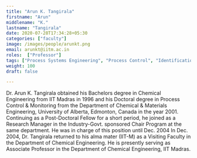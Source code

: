 ```yaml
---
title: "Arun K. Tangirala"
firstname: "Arun"
middlename: "K."
lastname: "Tangirala"
date: 2020-07-28T17:34:28+05:30
categories: ["faculty"]
image: /images/people/arunkt.png
email: arunkt@iitm.ac.in
roles:  ["Professor"]
tags: ["Process Systems Engineering", "Process Control", "Identification and Monitoring / Fault Detection & Diagnosis, Network Reconstruction", "Sparse Modelling and Control", "Multiscale Analysis and Modelling", "Control Loop Performance Monitoring", "Fuel Cell Systems Engineering."]
weight: 100
draft: false

---
```



Dr. Arun K. Tangirala obtained his Bachelors degree in Chemical Engineering from IIT Madras in 1996 and his Doctoral degree in Process Control & Monitoring from the Department of Chemical & Materials Engineering, University of Alberta, Edmonton, Canada in the year 2001. Continuing as a Post-Doctoral Fellow for a short period, he joined as a Research Manager in the Industry-Govt. sponsored Chair Program at the same department. He was in charge of this position until Dec. 2004 In Dec. 2004, Dr. Tangirala returned to his alma mater (IIT-M) as a Visiting Faculty in the Department of Chemical Engineering. He is presently serving as  Associate Professor in  the Department of Chemical Engineering, IIT Madras.